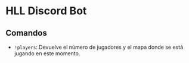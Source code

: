 # HLL Discord Bot

## Comandos

* `!players`: Devuelve el número de jugadores y el mapa donde se está jugando en este momento.